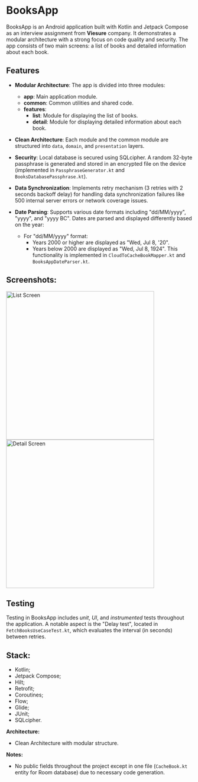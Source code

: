 # BooksApp

BooksApp is an Android application built with Kotlin and Jetpack Compose as an interview assignment from **Viesure** company. It demonstrates a modular architecture with a strong focus on code quality and security. The app consists of two main screens: a list of books and detailed information about each book.


## Features

- **Modular Architecture**: The app is divided into three modules:
  - **app**: Main application module.
  - **common**: Common utilities and shared code.
  - **features**:
    - **list**: Module for displaying the list of books.
    - **detail**: Module for displaying detailed information about each book.
  
- **Clean Architecture**: Each module and the common module are structured into `data`, `domain`, and `presentation` layers.

- **Security**: Local database is secured using SQLcipher. A random 32-byte passphrase is generated and stored in an encrypted file on the device (implemented in `PassphraseGenerator.kt` and `BooksDatabasePassphrase.kt`).

- **Data Synchronization**: Implements retry mechanism (3 retries with 2 seconds backoff delay) for handling data synchronization failures like 500 internal server errors or network coverage issues.

- **Date Parsing**: Supports various date formats including "dd/MM/yyyy", "yyyy", and "yyyy BC". Dates are parsed and displayed differently based on the year:
  - For "dd/MM/yyyy" format:
    - Years 2000 or higher are displayed as "Wed, Jul 8, '20".
    - Years below 2000 are displayed as "Wed, Jul 8, 1924".
  This functionality is implemented in `CloudToCacheBookMapper.kt` and `BooksAppDateParser.kt`.


## Screenshots:

<img src="https://github.com/KontVIP/BooksApp/assets/76660306/8ce19c95-9892-4487-ada5-6c38d4ab1b65" alt="List Screen" width="400"/>  
<img src="https://github.com/KontVIP/BooksApp/assets/76660306/f2d8a701-1b47-45e6-bc4f-1de77c0f0ee3" alt="Detail Screen" width="400"/>


## Testing

Testing in BooksApp includes *unit*, *UI*, and *instrumented* tests throughout the application. A notable aspect is the "Delay test", located in `FetchBooksUseCaseTest.kt`, which evaluates the interval (in seconds) between retries.


## Stack:

- Kotlin;
- Jetpack Compose;
- Hilt;
- Retrofit;
- Coroutines;
- Flow;
- Glide;
- JUnit;
- SQLcipher.

**Architecture:**
- Clean Architecture with modular structure.

**Notes:**
- No public fields throughout the project except in one file (`CacheBook.kt` entity for Room database) due to necessary code generation.

